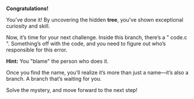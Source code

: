 **Congratulations!**  

You’ve done it! By uncovering the hidden **tree**, you've shown exceptional curiosity and skill.

Now, it’s time for your next challenge. Inside this branch, there’s a " code.c ". Something’s off with the code, and you need to figure out who’s responsible for this error.

**Hint:** You "blame" the person who does it.  

Once you find the name, you’ll realize it’s more than just a name—it’s also a branch. A branch that’s waiting for you.  

Solve the mystery, and move forward to the next step!  